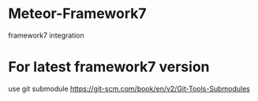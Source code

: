 # Meteor-Framework7
framework7 integration
# For latest framework7 version
use git submodule
https://git-scm.com/book/en/v2/Git-Tools-Submodules
